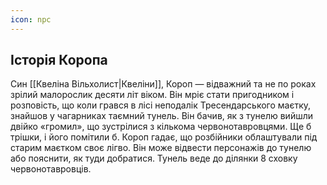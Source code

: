 ```yaml
---
icon: npc
---
```


## Історія Коропа

Син [[Квеліна  Вільхолист|Квеліни]], Короп — відважний та не по роках зрілий малорослик десяти літ віком. Він мріє стати пригодником і розповість, що коли грався в лісі неподалік Тресендарського маєтку, знайшов у чагарниках таємний тунель. Він бачив, як з тунелю вийшли двійко «громил», що зустрілися з кількома червонотавровцями. Ще б трішки, і його помітили б. Короп гадає, що розбійники облаштували під старим маєтком своє лігво. Він може відвести персонажів до тунелю або пояснити, як туди добратися. Тунель веде до ділянки 8 сховку червонотавровців.